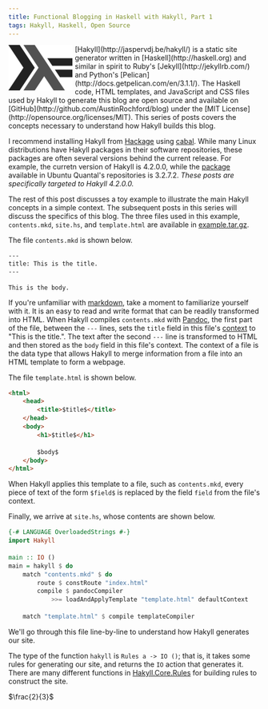```yaml
---
title: Functional Blogging in Haskell with Hakyll, Part 1
tags: Hakyll, Haskell, Open Source
---
```


<img src="/images/haskell.png" style="float:left;margin:0 5px 0 0;" />
[Hakyll](http://jaspervdj.be/hakyll/) is a static site generator written in [Haskell](http://haskell.org) and similar in spirit to Ruby's [Jekyll](http://jekyllrb.com/) and Python's [Pelican](http://docs.getpelican.com/en/3.1.1/).  The Haskell code, HTML templates, and JavaScript and CSS files used by Hakyll to generate this blog are open source and available on [GitHub](http://github.com/AustinRochford/blog) under the [MIT License](http://opensource.org/licenses/MIT).  This series of posts covers the concepts necessary to understand how Hakyll builds this blog.

I recommend installing Hakyll from [Hackage](http://hackage.haskell.org/packages/hackage.html) using [cabal](http://www.haskell.org/cabal/).  While many Linux distributions have Hakyll packages in their software repositories, these packages are often several versions behind the current release.  For example, the curretn version of Hakyll is 4.2.0.0, while the [package](http://packages.ubuntu.com/quantal/haskell/libghc-hakyll-dev) available in Ubuntu Quantal's repositories is 3.2.7.2. *These posts are specifically targeted to Hakyll 4.2.0.0.*

The rest of this post discusses a toy example to illustrate the main Hakyll concepts in a simple context.  The subsequent posts in this series will discuss the specifics of this blog.  The three files used in this example, `contents.mkd`, `site.hs`, and `template.html` are available in [example.tar.gz](/resources/functional-blogging/example.tar.gz).

The file `contents.mkd` is shown below.

```
---
title: This is the title.
---

This is the body.
```

If you're unfamiliar with [markdown](http://johnmacfarlane.net/pandoc/demo/example9/pandocs-markdown.html), take a moment to familiarize yourself with it.  It is an easy to read and write format that can be readily transformed into HTML.  When Hakyll compiles `contents.mkd` with [Pandoc](http://johnmacfarlane.net/pandoc/), the first part of the file, between the `---` lines, sets the `title` field in this file's [context](http://jaspervdj.be/hakyll/reference/Hakyll-Web-Template-Context.html) to "This is the title.".  The text after the second `---` line is transformed to HTML and then stored as the `body` field in this file's context.  The context of a file is the data type that allows Hakyll to merge information from a file into an HTML template to form a webpage.

The file `template.html` is shown below.

``` html
<html>
    <head>
        <title>$title$</title>
    </head>
    <body>
        <h1>$title$</h1>

        $body$
    </body>
</html>
```

When Hakyll applies this template to a file, such as `contents.mkd`, every piece of text of the form `$field$` is replaced by the field `field` from the file's context.

Finally, we arrive at `site.hs`, whose contents are shown below.

``` haskell
{-# LANGUAGE OverloadedStrings #-}
import Hakyll

main :: IO ()
main = hakyll $ do
    match "contents.mkd" $ do
        route $ constRoute "index.html"
        compile $ pandocCompiler
            >>= loadAndApplyTemplate "template.html" defaultContext

    match "template.html" $ compile templateCompiler
```

We'll go through this file line-by-line to understand how Hakyll generates our site.

The type of the function `hakyll` is `Rules a -> IO ()`; that is, it takes some rules for generating our site, and returns the `IO` action that generates it.  There are many different functions in [Hakyll.Core.Rules](http://jaspervdj.be/hakyll/reference/Hakyll-Core-Rules.html) for building rules to construct the site.

$\frac{2}{3}$
